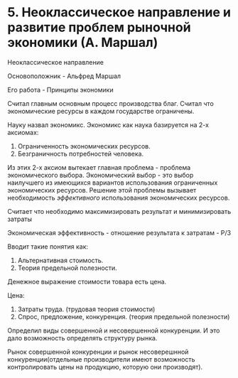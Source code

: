 # 5. Неоклассическое направление и развитие проблем рыночной экономики (А. Маршал)

Неоклассическое направление

Основоположник - Альфред Маршал

Его работа - Принципы экономики

Считал главным основным процесс производства благ. Считал что экономические ресурсы в каждом государстве ограничены.

Науку назвал экономикс. Экономикс как наука базируется на 2-х аксиомах:

1. Ограниченность экономических ресурсов.
2. Безграничность потребностей человека.

Из этих 2-х аксиом вытекает главная проблема - проблема экономического выбора. Экономический выбор - это выбор наилучшего из имеющихся вариантов использования ограниченных экономических ресурсов. Решение этой проблемы вызывает необходимость *эффективного* использования экономических ресурсов. 

Считает что необходимо максимизировать результат и минимизировать затраты

Экономическая эффективность - отношение результата к затратам - Р/З

Вводит такие понятия как:

1. Альтернативная стоимость.
2. Теория предельной полезности.

Денежное выражение стоимости товара есть цена.

Цена:

1. Затраты труда. (трудовая теория стоимости)
2. Спрос, предложение, конкуренция. (теория предельной полезности)

Определил виды совершенной и несовершенной конкуренции. И это дало возможность определять структуру рынка.

Рынок совершенной конкуренции и рынок несоверешнной конкуренции(отдельные производители имеют возможность контролировать цены на продукцию, которую они производят).